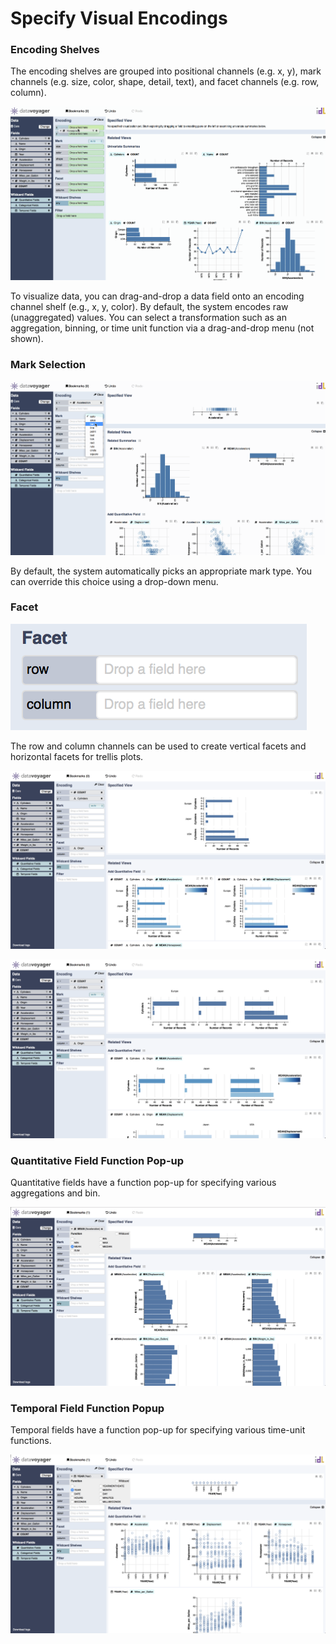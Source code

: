 # Specify Visual Encodings

### Encoding Shelves

The encoding shelves are grouped into positional channels \(e.g. x, y\), mark channels \(e.g. size, color, shape, detail, text\), and facet channels \(e.g. row, column\). 

![](../.gitbook/assets/drag_to_encoding_shelf.gif)

To visualize data, you can drag-and-drop a data field onto an encoding channel shelf \(e.g., x, y, color\). By default, the system encodes raw \(unaggregated\) values. You can select a transformation such as an aggregation, binning, or time unit function via a drag-and-drop menu \(not shown\).

### Mark Selection

![](../.gitbook/assets/mark_selection.gif)

By default, the system automatically picks an appropriate mark type. You can override this choice using a drop-down menu.

### Facet

![](../.gitbook/assets/screen-shot-2018-05-21-at-7.46.58-pm.png)

The row and column channels can be used to create vertical facets and horizontal facets for trellis plots.

![Row is used for vertical facets.](../.gitbook/assets/screen-shot-2018-05-21-at-7.45.02-pm.png)

![Column is used for horizontal facets.](../.gitbook/assets/screen-shot-2018-05-21-at-7.46.30-pm.png)

### Quantitative Field Function Pop-up

Quantitative fields have a function pop-up for specifying various aggregations and bin.

![](../.gitbook/assets/screen-shot-2018-05-21-at-8.18.25-pm.png)

### Temporal Field Function Popup

Temporal fields have a function pop-up for specifying various time-unit functions.

![](../.gitbook/assets/screen-shot-2018-05-21-at-8.19.04-pm.png)

